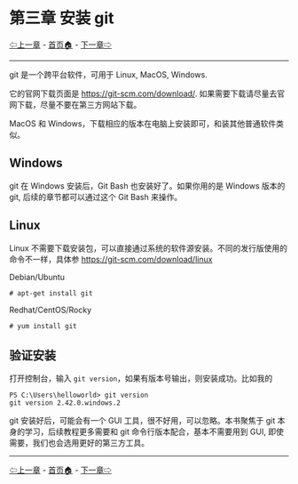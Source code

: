 # 第三章 安装 git

[⇦上一章](02.md) - [首页🏠](index.md) - [下一章⇨](04.md)

---

git 是一个跨平台软件，可用于 Linux, MacOS, Windows.

它的官网下载页面是 <https://git-scm.com/download/>. 如果需要下载请尽量去官网下载，尽量不要在第三方网站下载。

MacOS 和 Windows，下载相应的版本在电脑上安装即可，和装其他普通软件类似。

## Windows

git 在 Windows 安装后，Git Bash 也安装好了。如果你用的是 Windows 版本的 git, 后续的章节都可以通过这个 Git Bash 来操作。

## Linux

Linux 不需要下载安装包，可以直接通过系统的软件源安装。不同的发行版使用的命令不一样，具体参 <https://git-scm.com/download/linux> 

Debian/Ubuntu

```plaintext
# apt-get install git
``````

Redhat/CentOS/Rocky

```plaintext
# yum install git
```

## 验证安装

打开控制台，输入 `git version`，如果有版本号输出，则安装成功。比如我的

```plaintext
PS C:\Users\helloworld> git version
git version 2.42.0.windows.2
```

git 安装好后，可能会有一个 GUI 工具，很不好用，可以忽略。本书聚焦于 git 本身的学习，后续教程更多需要和 git 命令行版本配合，基本不需要用到 GUI, 即使需要，我们也会选用更好的第三方工具。

---

[⇦上一章](02.md) - [首页🏠](index.md) - [下一章⇨](04.md)